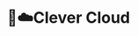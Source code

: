 ---
description: Posts et articles autour de mon Cloud préféré 💙
title: 🧠☁️Clever Cloud
emoji: 🧠☁️
---